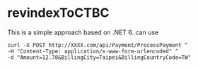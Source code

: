 # revindexToCTBC
This is a simple approach based on .NET 6.
can use 
```
curl -X POST http://XXXX.com/api/Payment/ProcessPayment ^
-H "Content-Type: application/x-www-form-urlencoded" ^
-d "Amount=12.78&BillingCity=Taipei&BillingCountryCode=TW"
```
